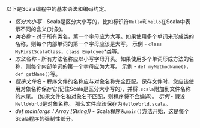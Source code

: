 以下是Scala编程中的基本语法和编码约定。

- *区分大小写* - Scala是区分大小写的，比如标识符`Hello`和`hello`在Scala中表示不同的含义(对象)。
- *类名称* - 对于所有类名，第一个字母应为大写。如果使用多个单词来形成类的名称，则每个内部单词的第一个字母应该是大写。
  示例 - `class MyFirstScalaClass`，`class Employee`*类等。
- *方法名称* - 所有方法名称应以小写字母开头。如果使用多个单词形成方法的名称，则每个内部单词的第一个字母应为大写。
  示例 - `def myMethodName()`，`def getName()`等。
- *程序文件名* - 程序文件的名称应与对象名称完全匹配。保存文件时，您应该使用对象名称保存它(记住Scala是区分大小写的)，并将`.scala`附加到文件名称的末尾。 (如果文件名和对象名不匹配，则程序将不会编译)。
  *示例* - 假设`HelloWorld`是对象名称。 那么文件应该保存为`HelloWorld.scala`。
- *def main(args：Array [String])* - Scala程序从`main()`方法开始，这是每个Scala程序的强制性部分。

